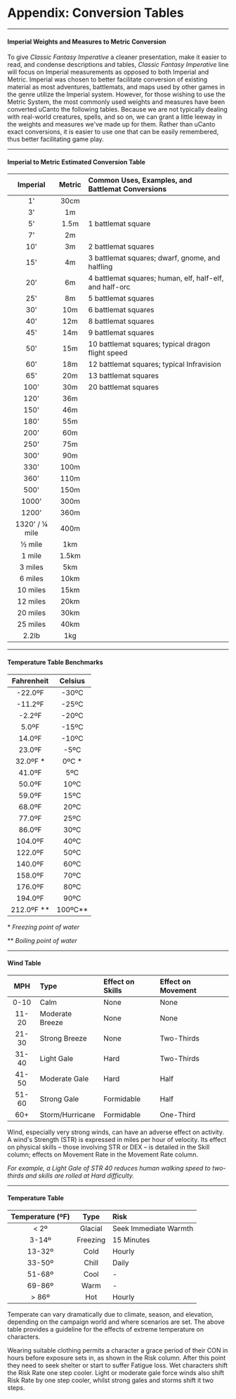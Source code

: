 # Appendix: Conversion Tables

---
#### Imperial Weights and Measures to Metric Conversion

To give _Classic Fantasy Imperative_ a cleaner presentation, make it easier to read, and condense descriptions and tables, _Classic Fantasy Imperative_ line will focus on Imperial measurements as opposed to both Imperial and Metric. Imperial was chosen to better facilitate conversion of existing material as most adventures, battlemats, and maps used by other games in the genre utilize the Imperial system. However, for those wishing to use the Metric System, the most commonly used weights and measures have been converted uCanto the following tables. Because we are not typically dealing with real-world creatures, spells, and so on, we can grant a little leeway in the weights and measures we've made up for them. Rather than uCanto exact conversions, it is easier to use one that can be easily remembered, thus better facilitating game play.

---
#### Imperial to Metric Estimated Conversion Table

| Imperial | Metric | Common Uses, Examples, and Battlemat Conversions |
| :-: | :-: | :-- |
| 1' | 30cm | |
| 3' | 1m | |
| 5' | 1.5m | 1 battlemat square |
| 7' | 2m | |
| 10' | 3m | 2 battlemat squares |
| 15' | 4m | 3 battlemat squares; dwarf, gnome, and halfling |
| 20' | 6m | 4 battlemat squares; human, elf, half-elf, and half-orc |
| 25' | 8m | 5 battlemat squares |
| 30' | 10m | 6 battlemat squares |
| 40' | 12m | 8 battlemat squares |
| 45' | 14m | 9 battlemat squares |
| 50' | 15m | 10 battlemat squares; typical dragon flight speed |
| 60' | 18m | 12 battlemat squares; typical Infravision |
| 65' | 20m | 13 battlemat squares |
| 100' | 30m | 20 battlemat squares |
| 120' | 36m | |
| 150' | 46m | |
| 180' | 55m | |
| 200' | 60m | |
| 250' | 75m | |
| 300' | 90m | |
| 330' | 100m | |
| 360' | 110m | |
| 500' | 150m | |
| 1000' | 300m | |
| 1200' | 360m | |
| 1320' / ¼ mile | 400m | |
| ½ mile | 1km | |
| 1 mile | 1.5km | |
| 3 miles | 5km | |
| 6 miles | 10km | |
| 10 miles | 15km | |
| 12 miles | 20km | |
| 20 miles | 30km | |
| 25 miles | 40km | |
| 2.2lb | 1kg | |

---
#### Temperature Table Benchmarks

| Fahrenheit | Celsius | 
| :-: | :-: |
| -22.0ºF | -30ºC | |
| -11.2ºF | -25ºC | |
| -2.2ºF | -20ºC | |
| 5.0ºF | -15ºC | |
| 14.0ºF | -10ºC | |
| 23.0ºF | -5ºC | |
| 32.0ºF \* | 0ºC \* | |
| 41.0ºF | 5ºC | |
| 50.0ºF | 10ºC | |
| 59.0ºF | 15ºC | |
| 68.0ºF | 20ºC | |
| 77.0ºF | 25ºC | |
| 86.0ºF | 30ºC | |
| 104.0ºF | 40ºC ||
| 122.0ºF | 50ºC | |
| 140.0ºF | 60ºC | |
| 158.0ºF | 70ºC | |
| 176.0ºF | 80ºC | |
| 194.0ºF | 90ºC | |
| 212.0ºF \*\*  | 100ºC\*\* | 

\* _Freezing point of water_

\*\* _Boiling point of water_

---
#### Wind Table

| MPH | Type | Effect on Skills | Effect on Movement |
| :-: | :-- | :-- | :-- |
| 0-10 | Calm | None | None |
| 11-20 | Moderate Breeze | None | None |
| 21-30 | Strong Breeze | None | Two-Thirds |
| 31-40 | Light Gale | Hard | Two-Thirds |
| 41-50 | Moderate Gale | Hard | Half |
| 51-60 | Strong Gale | Formidable | Half |
| 60+ | Storm/Hurricane | Formidable | One-Third |

Wind, especially very strong winds, can have an adverse effect on activity. A wind's Strength (STR) is expressed in miles per hour of velocity. Its effect on physical skills – those involving STR or DEX – is detailed in the Skill column; effects on Movement Rate in the Movement Rate column.
 
_For example, a Light Gale of STR 40 reduces human walking speed to two-thirds and skills are rolled at Hard difficulty._

---
#### Temperature Table

| Temperature (ºF) | Type | Risk |
| :-: | :-: | :-- |
| < 2º | Glacial | Seek Immediate Warmth |
| 3-14º | Freezing | 15 Minutes |
| 13-32º | Cold | Hourly |
| 33-50º | Chill | Daily |
| 51-68º | Cool | - |
| 69-86º | Warm | - |
| > 86º | Hot | Hourly |

Temperate can vary dramatically due to climate, season, and elevation, depending on the campaign world and where scenarios are set. The above table provides a guideline for the effects of extreme temperature on characters.

Wearing suitable clothing permits a character a grace period of their CON in hours before exposure sets in, as shown in the Risk column. After this point they need to seek shelter or start to suffer Fatigue loss. Wet characters shift the Risk Rate one step cooler. Light or moderate gale force winds also shift Risk Rate by one step cooler, whilst strong gales and storms shift it two steps.